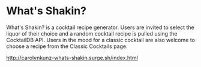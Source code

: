 # What's Shakin?

What's Shakin? is a cocktail recipe generator.  Users are invited to
select the liquor of their choice and a random cocktail recipe is pulled using the
CocktailDB API.  Users in the mood for a classic cocktail are also
welcome to choose a recipe from the Classic Cocktails page.

http://carolynkunz-whats-shakin.surge.sh/index.html
